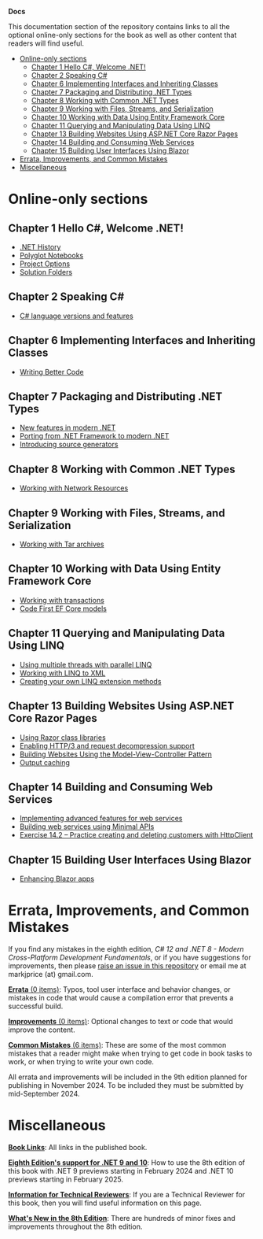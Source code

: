 **Docs**

This documentation section of the repository contains links to all the optional online-only sections for the book as well as other content that readers will find useful.

- [Online-only sections](#online-only-sections)
  - [Chapter 1 Hello C#, Welcome .NET!](#chapter-1-hello-c-welcome-net)
  - [Chapter 2 Speaking C#](#chapter-2-speaking-c)
  - [Chapter 6 Implementing Interfaces and Inheriting Classes](#chapter-6-implementing-interfaces-and-inheriting-classes)
  - [Chapter 7 Packaging and Distributing .NET Types](#chapter-7-packaging-and-distributing-net-types)
  - [Chapter 8 Working with Common .NET Types](#chapter-8-working-with-common-net-types)
  - [Chapter 9 Working with Files, Streams, and Serialization](#chapter-9-working-with-files-streams-and-serialization)
  - [Chapter 10 Working with Data Using Entity Framework Core](#chapter-10-working-with-data-using-entity-framework-core)
  - [Chapter 11 Querying and Manipulating Data Using LINQ](#chapter-11-querying-and-manipulating-data-using-linq)
  - [Chapter 13 Building Websites Using ASP.NET Core Razor Pages](#chapter-13-building-websites-using-aspnet-core-razor-pages)
  - [Chapter 14 Building and Consuming Web Services](#chapter-14-building-and-consuming-web-services)
  - [Chapter 15 Building User Interfaces Using Blazor](#chapter-15-building-user-interfaces-using-blazor)
- [Errata, Improvements, and Common Mistakes](#errata-improvements-and-common-mistakes)
- [Miscellaneous](#miscellaneous)

# Online-only sections

## Chapter 1 Hello C#, Welcome .NET!

- [.NET History](ch01-dotnet-history.md)
- [Polyglot Notebooks](ch01-polyglot-notebooks.md)
- [Project Options](ch01-project-options.md)
- [Solution Folders](ch01-solution-folders.md)

## Chapter 2 Speaking C#

- [C# language versions and features](ch02-features.md)

## Chapter 6 Implementing Interfaces and Inheriting Classes

- [Writing Better Code](ch06-writing-better-code.md)

## Chapter 7 Packaging and Distributing .NET Types

- [New features in modern .NET](ch07-features.md)
- [Porting from .NET Framework to modern .NET](ch07-porting.md)
- [Introducing source generators](ch07-source-generators.md)

## Chapter 8 Working with Common .NET Types

- [Working with Network Resources](ch08-network-resources.md)

## Chapter 9 Working with Files, Streams, and Serialization

- [Working with Tar archives](ch09-tar-archives.md)

## Chapter 10 Working with Data Using Entity Framework Core

- [Working with transactions](ch10-transactions.md)
- [Code First EF Core models](ch10-code-first.md)

## Chapter 11 Querying and Manipulating Data Using LINQ

- [Using multiple threads with parallel LINQ](ch11-plinq.md)
- [Working with LINQ to XML](ch11-linq-to-xml.md)
- [Creating your own LINQ extension methods](ch11-custom-linq-methods.md)

## Chapter 13 Building Websites Using ASP.NET Core Razor Pages

- [Using Razor class libraries](ch13-razor-library.md)
- [Enabling HTTP/3 and request decompression support](ch13-enabling-http3.md)
- [Building Websites Using the Model-View-Controller Pattern](aspnetcoremvc.md)
- [Output caching](ch14-output-caching.md)

## Chapter 14 Building and Consuming Web Services

- [Implementing advanced features for web services](ch14-advanced.md)
- [Building web services using Minimal APIs](ch14-minimal-apis.md)
- [Exercise 14.2 – Practice creating and deleting customers with HttpClient](ch14-exercise-2.md)

## Chapter 15 Building User Interfaces Using Blazor

- [Enhancing Blazor apps](ch15-enhanced-blazor.md)

# Errata, Improvements, and Common Mistakes

If you find any mistakes in the eighth edition, *C# 12 and .NET 8 - Modern Cross-Platform Development Fundamentals*, or if you have suggestions for improvements, then please [raise an issue in this repository](https://github.com/markjprice/cs12dotnet8/issues) or email me at markjprice (at) gmail.com.

[**Errata** (0 items)](errata/errata.md): Typos, tool user interface and behavior changes, or mistakes in code that would cause a compilation error that prevents a successful build.

[**Improvements** (0 items)](errata/improvements.md): Optional changes to text or code that would improve the content.

[**Common Mistakes** (6 items)](errata/common-mistakes.md): These are some of the most common mistakes that a reader might make when trying to get code in book tasks to work, or when trying to write your own code. 

All errata and improvements will be included in the 9th edition planned for publishing in November 2024. To be included they must be submitted by mid-September 2024.

# Miscellaneous

[**Book Links**](book-links.md): All links in the published book.

[**Eighth Edition's support for .NET 9 and 10**](dotnet9.md): How to use the 8th edition of this book with .NET 9 previews starting in February 2024 and .NET 10 previews starting in February 2025.

[**Information for Technical Reviewers**](reviewers.md): If you are a Technical Reviewer for this book, then you will find useful information on this page.

[**What's New in the 8th Edition**](whats-new-in-book.md): There are hundreds of minor fixes and improvements throughout the 8th edition.
